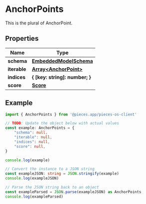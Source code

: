 
# AnchorPoints

This is the plural of AnchorPoint.

## Properties

Name | Type
------------ | -------------
**schema** | [**EmbeddedModelSchema**](EmbeddedModelSchema)
**iterable** | [**Array&lt;AnchorPoint&gt;**](AnchorPoint)
**indices** | **\{ [key: string]: number; \}**
**score** | [**Score**](Score)

## Example

```typescript
import { AnchorPoints } from '@pieces.app/pieces-os-client'

// TODO: Update the object below with actual values
const example: AnchorPoints = {
    "schema": null,
    "iterable": null,
    "indices": null,
    "score": null,
}

console.log(example)

// Convert the instance to a JSON string
const exampleJSON: string = JSON.stringify(example)
console.log(exampleJSON)

// Parse the JSON string back to an object
const exampleParsed = JSON.parse(exampleJSON) as AnchorPoints
console.log(exampleParsed)
```


